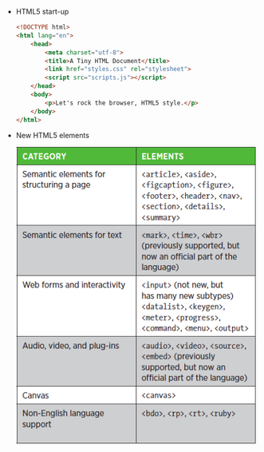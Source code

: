 * HTML5 start-up
	
	```html
	<!DOCTYPE html>
	<html lang="en">
		<head>
			<meta charset="utf-8">
			<title>A Tiny HTML Document</title>
			<link href="styles.css" rel="stylesheet">
			<script src="scripts.js"></script>
		</head>
		<body>
			<p>Let's rock the browser, HTML5 style.</p>
		</body>
	</html>
	
	```
	
* New HTML5 elements

	![Mou icon](https://github.com/wangdeshui/wiki-images/raw/master/new-html5-elements.png)

	
